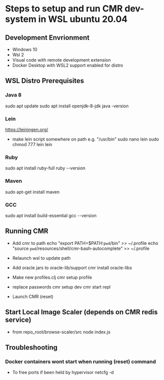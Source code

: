 # Steps to setup and run CMR dev-system in WSL ubuntu 20.04

## Development Envrionment
- Windows 10
- Wsl 2 
- Visual code with remote development extension
- Docker Desktop with WSL2 support enabled for distro

## WSL Distro Prerequisites
### Java 8
sudo apt update
sudo apt install openjdk-8-jdk
java -version

### Lein
https://leiningen.org/
- make lein script somewhere on path e.g. "/usr/bin"
sudo nano lein
sudo chmod 777 lein
lein

### Ruby
sudo apt install ruby-full
ruby --version

### Maven
sudo apt-get install maven

### GCC
sudo apt install build-essential
gcc --version

## Running CMR
- Add cmr to path
echo "export PATH=\$PATH:`pwd`/bin" >> ~/.profile
echo "source `pwd`/resources/shell/cmr-bash-autocomplete" >> ~/.profile

- Relaunch wsl to update path

- Add oracle jars to oracle-lib/support
cmr install oracle-libs

- Make new profiles.clj
cmr setup profile
- replace passwords
cmr setup dev
cmr start repl

- Launch CMR
(reset)

## Start Local Image Scaler (depends on CMR redis service)
- from repo_root/browse-scaler/src
node index.js

## Troubleshooting

### Docker containers wont start when running (reset) command
- To free ports if been held by hypervisor
netcfg -d 


